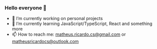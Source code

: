 ### Hello everyone 👋

- 🔭 I’m currently working on personal projects
- 🌱 I’m currently learning JavaScript/TypeScript, React and something more
- 📫 How to reach me: matheus.ricardo.cs@gmail.com or matheusricardocs@outlook.com

